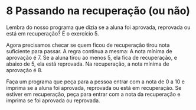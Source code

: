 # 8 Passando na recuperação (ou não)

Lembra do nosso programa que dizia se a aluna foi aprovada, reprovada ou está em recuperação? É o exercício 5.

Agora precisamos checar se quem ficou de recuperação tirou nota suficiente para passar.
A regra continua a mesma:
A nota mínima de aprovação é 7. Se a aluna tirou ao menos 5, ela fica de recuperação, e abaixo de 5, ela está reprovada.
Na recuperação, a nota mínima de aprovação é 8.

Faça um programa que peça para a pessoa entrar com a nota de 0 a 10 e imprima se a aluna foi aprovada, reprovada ou está em recuperação. Se estiver em recuperação, peça para entrar com a nota da recuperação e imprima se foi aprovada ou reprovada.
